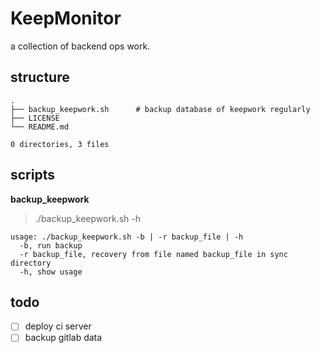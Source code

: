 # KeepMonitor

a collection of backend ops work.

## structure

    .
    ├── backup_keepwork.sh      # backup database of keepwork regularly
    ├── LICENSE
    └── README.md

    0 directories, 3 files


## scripts

**backup_keepwork**

> ./backup_keepwork.sh -h

    usage: ./backup_keepwork.sh -b | -r backup_file | -h
      -b, run backup
      -r backup_file, recovery from file named backup_file in sync directory
      -h, show usage


## todo
- [  ] deploy ci server
- [  ] backup gitlab data
